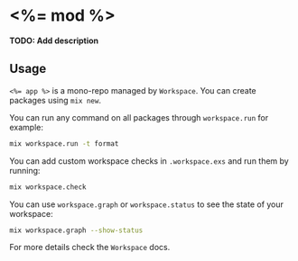 # <%= mod %>

**TODO: Add description**

## Usage

`<%= app %>` is a mono-repo managed by `Workspace`. You can create packages
using `mix new`.

You can run any command on all packages through `workspace.run` for example:

```bash
mix workspace.run -t format
```

You can add custom workspace checks in `.workspace.exs` and run them by
running:

```bash
mix workspace.check
```

You can use `workspace.graph` or `workspace.status` to see the state of your
workspace:

```bash
mix workspace.graph --show-status
```

For more details check the `Workspace` docs.
